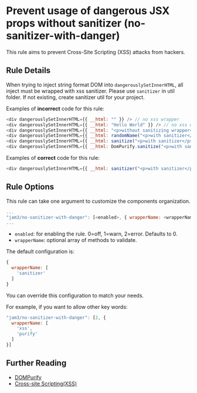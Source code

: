 # Prevent usage of dangerous JSX props without sanitizer (no-sanitizer-with-danger)

This rule aims to prevent Cross-Site Scripting (XSS) attacks from hackers.


## Rule Details

When trying to inject string format DOM into `dangerouslySetInnerHTML`, all inject must be wrapped with xss sanitizer. Please use `sanitizer` in util folder. If not existing, create sanitizer util for your project.

Examples of **incorrect** code for this rule:

```js
<div dangerouslySetInnerHTML={{ __html: "" }} /> // no xss wrapper
<div dangerouslySetInnerHTML={{ __html: "Hello World" }} /> // no xss wrapper
<div dangerouslySetInnerHTML={{ __html: "<p>without sanitizing wrapper</p>" }} /> // no xss wrapper
<div dangerouslySetInnerHTML={{ __html: randomName("<p>with sanitizer</p>") }} /> // any random function call is prohibited.
<div dangerouslySetInnerHTML={{ __html: sanitize("<p>with sanitizer</p>") }} /> // ^
<div dangerouslySetInnerHTML={{ __html: DomPurify.sanitize("<p>with sanitizer</p>") }} /> // Direct use of library is prohibited.
```

Examples of **correct** code for this rule:

```js
<div dangerouslySetInnerHTML={{ __html: sanitizer("<p>with sanitizer</p>") }} />
```

## Rule Options

This rule can take one argument to customize the components organization.

```js
...
"jam3/no-sanitizer-with-danger": [<enabled>, { wrapperName: <wrapperName>}]
...
```

* `enabled`: for enabling the rule. 0=off, 1=warn, 2=error. Defaults to 0.
* `wrapperName`: optional array of methods to validate.

The default configuration is:

```js
{
  wrapperName: [
    'sanitizer'
  ]
}
```

You can override this configuration to match your needs.

For example, if you want to allow other key words:

```js
"jam3/no-sanitizer-with-danger": [2, {
  wrapperName: [
    'xss',
    'purify'
  ]
}]
```

## Further Reading

- [DOMPurify](https://github.com/cure53/DOMPurify)
- [Cross-site Scripting(XSS)](https://www.owasp.org/index.php/Cross-site_Scripting_(XSS))
